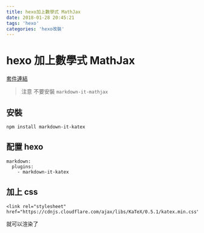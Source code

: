 ```yaml
---
title: hexo加上數學式 MathJax
date: 2018-01-28 20:45:21
tags: 'hexo'
categories: 'hexo改裝'
---
```


# hexo 加上數學式 MathJax

[套件連結](https://www.npmjs.com/package/markdown-it-katex)

> 注意
不要安裝 `markdown-it-mathjax`

## 安裝

```shell
npm install markdown-it-katex
```

## 配置 hexo

```
markdown:
  plugins:
    - markdown-it-katex
```

## 加上 css

```
<link rel="stylesheet" href="https://cdnjs.cloudflare.com/ajax/libs/KaTeX/0.5.1/katex.min.css">
```

就可以渲染了
